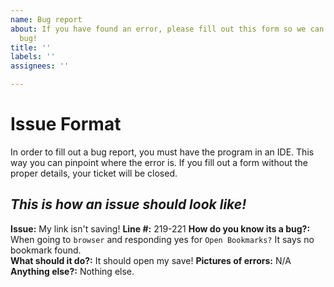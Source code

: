 ```yaml
---
name: Bug report
about: If you have found an error, please fill out this form so we can resolve the
  bug!
title: ''
labels: ''
assignees: ''

---
```


# Issue Format
In order to fill out a bug report, you must have the program in an IDE. This way you can pinpoint where the error is. If you fill out a form without the proper details, your ticket will be closed.

*This is how an issue should look like!*
-----------------------------------------
**Issue:** My link isn't saving!
**Line #:** 219-221
**How do you know its a bug?:** When going to `browser` and responding yes for `Open Bookmarks?` It says no bookmark found.  
**What should it do?:** It should open my save!
**Pictures of errors:** N/A
**Anything else?:** Nothing else.
